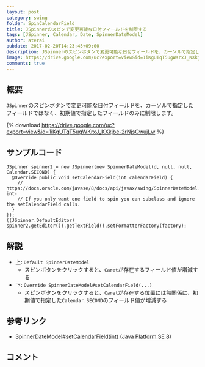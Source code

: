 ```yaml
---
layout: post
category: swing
folder: SpinCalendarField
title: JSpinnerのスピンで変更可能な日付フィールドを制限する
tags: [JSpinner, Calendar, Date, SpinnerDateModel]
author: aterai
pubdate: 2017-02-20T14:23:45+09:00
description: JSpinnerのスピンボタンで変更可能な日付フィールドを、カーソルで指定したフィールドではなく、初期値で指定したフィールドのみに制限します。
image: https://drive.google.com/uc?export=view&id=1iKgUTqT5ugWKrxJ_KXkjbe-2rNjsGwujLw
comments: true
---
```

## 概要
`JSpinner`のスピンボタンで変更可能な日付フィールドを、カーソルで指定したフィールドではなく、初期値で指定したフィールドのみに制限します。

{% download https://drive.google.com/uc?export=view&id=1iKgUTqT5ugWKrxJ_KXkjbe-2rNjsGwujLw %}

## サンプルコード
<pre class="prettyprint"><code>JSpinner spinner2 = new JSpinner(new SpinnerDateModel(d, null, null, Calendar.SECOND) {
  @Override public void setCalendarField(int calendarField) {
    // https://docs.oracle.com/javase/8/docs/api/javax/swing/SpinnerDateModel.html#setCalendarField-int-
    // If you only want one field to spin you can subclass and ignore the setCalendarField calls.
  }
});
((JSpinner.DefaultEditor) spinner2.getEditor()).getTextField().setFormatterFactory(factory);
</code></pre>

## 解説
- 上: `Default SpinnerDateModel`
    - スピンボタンをクリックすると、`Caret`が存在するフィールド値が増減する
- 下: `Override SpinnerDateModel#setCalendarField(...)`
    - スピンボタンをクリックすると、`Caret`が存在する位置には無関係に、初期値で指定した`Calendar.SECOND`のフィールド値が増減する

<!-- dummy comment line for breaking list -->

## 参考リンク
- [SpinnerDateModel#setCalendarField(int) (Java Platform SE 8)](https://docs.oracle.com/javase/jp/8/docs/api/javax/swing/SpinnerDateModel.html#setCalendarField-int-)

<!-- dummy comment line for breaking list -->

## コメント
